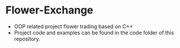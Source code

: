 # Flower-Exchange
- OOP related project flower trading based on C++
- Project code and examples can be found in the code folder of this repository.
